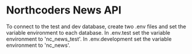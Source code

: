 # Northcoders News API

To connect to the test and dev database, create two .env files and set the variable environment to each database.
In .env.test set the variable environment to 'nc_news_test'.
In .env.development set the variable environment to 'nc_news'.
